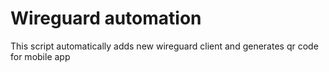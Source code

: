 # Wireguard automation

This script automatically adds new wireguard client and generates qr code for mobile app